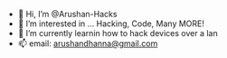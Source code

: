 - 👋 Hi, I’m @Arushan-Hacks
- 👀 I’m interested in ... Hacking, Code, Many MORE!
- 🌱 I’m currently learnin how to hack devices over a lan
- 📫 email: arushandhanna@gmail.com
     

<!---
Arushan-Hacks/Arushan-Hacks is a ✨ special ✨ repository because its `README.md` (this file) appears on your GitHub profile.
You can click the Preview link to take a look at your changes.
--->
